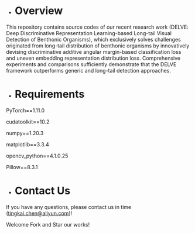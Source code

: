 * # Overview
This repository contains source codes of our recent research work (DELVE: Deep Discriminative Representation Learning-based Long-tail Visual Detection of Benthonic Organisms), which exclusively solves challenges originated from long-tail distribution of benthonic organisms by innovatively devising discriminative additive angular margin-based classification loss and uneven embedding representation distribution loss. Comprehensive experiments and comparisons sufficiently demonstrate that the DELVE framework outperforms generic and long-tail detection approaches.


* # Requirements
PyTorch==1.11.0

cudatoolkit==10.2

numpy==1.20.3

matplotlib==3.3.4

opencv_python==4.1.0.25

Pillow==8.3.1

* #  Contact Us
If you have any questions, please contact us in time (tingkai.chen@aliyun.com)!

Welcome Fork and Star our works!
